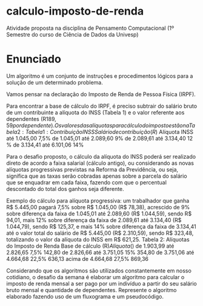 # calculo-imposto-de-renda
Atividade proposta na disciplina de Pensamento Computacional (1º Semestre do curso de Ciência de Dados da Univesp)

# Enunciado
Um algoritmo é um conjunto de instruções e procedimentos lógicos para a solução de um determinado problema.

Vamos pensar na declaração do Imposto de Renda de Pessoa Física (IRPF).

Para encontrar a base de cálculo do IRPF, é preciso subtrair do salário bruto de um contribuinte a alíquota do INSS (Tabela 1) e o valor referente aos dependentes (R$189,59 por dependente). Os valores das alíquotas para cálculo do imposto estão na Tabela 2:
Tabela 1: Contribuição INSS
Salário de contribuição (R$) 	Alíquota INSS
até 1.045,00 	7,5%
de 1.045,01 até 2.089,60 	9%
de 2.089,61 até 3.134,40 	12 %
de 3.134,41 até 6.101,06 	14%

Para o desafio proposto, o cálculo da alíquota do INSS poderá ser realizado direto de acordo a faixa salarial (cálculo antigo), ou considerando as novas alíquotas progressivas previstas na Reforma da Previdência, ou seja, significa que as taxas serão cobradas apenas sobre a parcela do salário que se enquadrar em cada faixa, fazendo com que o percentual descontado do total dos ganhos seja diferente.

Exemplo do cálculo para alíquota progressiva: um trabalhador que ganha R$ 5.445,00 pagará 7,5% sobre R$ 1.045,00 (R$ 78,38), acrescido de 9% sobre diferença da faixa de 1.045,01 até 2.089,60 (R$ 1.044,59), sendo R$ 94,01, mais 12% sobre diferença da faixa de 2.089,61 até 3.134,40 (R$ 1.044,79), sendo R$ 125,37, e mais 14% sobre diferença da faixa de 3.134,41 até o valor total do salário de R$ 5.445,00 (R$ 2.310,59), sendo R$ 323,48, totalizando o valor da alíquota do INSS em R$ 621,25.
Tabela 2: Alíquotas do Imposto de Renda
Base de cálculo (R$) 	Alíquota (%) 	Parcela a deduzir do IR (R$)
de 1.903,99 até 2.826,65 	7,5% 	142,80
de 2.826,66 até 3.751,05 	15% 	354,80
de 3.751,06 até 4.664,68 	22,5% 	636,13
acima de 4.664,68 	27,5% 	869,36

Considerando que os algoritmos são utilizados constantemente em nosso cotidiano, o desafio da semana é elaborar um algoritmo para calcular o imposto de renda mensal a ser pago por um indivíduo a partir do seu salário bruto mensal e quantidade de dependentes. Represente o algoritmo elaborado fazendo uso de um fluxograma e um pseudocódigo.
